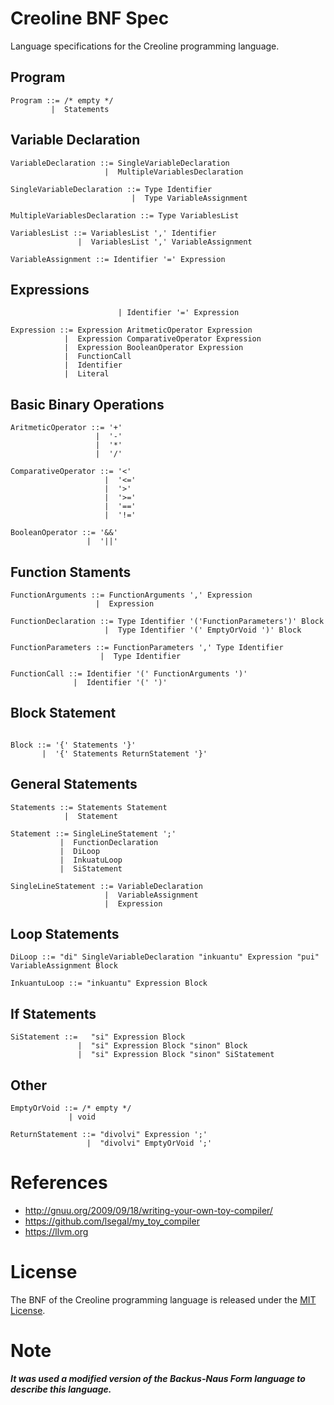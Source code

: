 # Creoline BNF Spec

Language specifications for the Creoline programming language.

## Program

```
Program ::= /* empty */
         |  Statements
```

## Variable Declaration

```
VariableDeclaration ::= SingleVariableDeclaration
                     |  MultipleVariablesDeclaration

SingleVariableDeclaration ::= Type Identifier
                           |  Type VariableAssignment

MultipleVariablesDeclaration ::= Type VariablesList

VariablesList ::= VariablesList ',' Identifier
               |  VariablesList ',' VariableAssignment

VariableAssignment ::= Identifier '=' Expression
```

## Expressions

```DiTiLoopInitStatement ::= Type Identifier '=' Expression
                        | Identifier '=' Expression

Expression ::= Expression AritmeticOperator Expression
            |  Expression ComparativeOperator Expression
            |  Expression BooleanOperator Expression
            |  FunctionCall
            |  Identifier
            |  Literal
```

## Basic Binary Operations
```
AritmeticOperator ::= '+'
                   |  '-'
                   |  '*'
                   |  '/'

ComparativeOperator ::= '<'
                     |  '<='
                     |  '>'
                     |  '>='
                     |  '==' 
                     |  '!='

BooleanOperator ::= '&&'
                 |  '||' 
```

## Function Staments

```
FunctionArguments ::= FunctionArguments ',' Expression
                   |  Expression

FunctionDeclaration ::= Type Identifier '('FunctionParameters')' Block
                     |  Type Identifier '(' EmptyOrVoid ')' Block

FunctionParameters ::= FunctionParameters ',' Type Identifier
                    |  Type Identifier

FunctionCall ::= Identifier '(' FunctionArguments ')'
              |  Identifier '(' ')'
```

## Block Statement
```

Block ::= '{' Statements '}'
       |  '{' Statements ReturnStatement '}'

```

## General Statements

```
Statements ::= Statements Statement
            |  Statement

Statement ::= SingleLineStatement ';'
           |  FunctionDeclaration
           |  DiLoop
           |  InkuatuLoop
           |  SiStatement

SingleLineStatement ::= VariableDeclaration
                     |  VariableAssignment
                     |  Expression

```

## Loop Statements

```
DiLoop ::= "di" SingleVariableDeclaration "inkuantu" Expression "pui" VariableAssignment Block

InkuantuLoop ::= "inkuantu" Expression Block
```

## If Statements

```
SiStatement ::=   "si" Expression Block
               |  "si" Expression Block "sinon" Block
               |  "si" Expression Block "sinon" SiStatement
```

## Other

```
EmptyOrVoid ::= /* empty */
             | void

ReturnStatement ::= "divolvi" Expression ';'
                 |  "divolvi" EmptyOrVoid ';'
```

# References

* http://gnuu.org/2009/09/18/writing-your-own-toy-compiler/
* https://github.com/lsegal/my_toy_compiler
* https://llvm.org

# License

The BNF of the Creoline programming language is released under the [MIT License](LICENSE).

# Note

***It was used a modified version of the Backus-Naus Form language to describe this language.***
